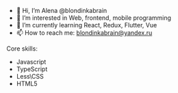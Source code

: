 - 👋 Hi, I’m Alena @blondinkabrain
- 👀 I’m interested in Web, frontend, mobile programming
- 🌱 I’m currently learning React, Redux, Flutter, Vue
- 📫 How to reach me: blondinkabrain@yandex.ru

Core skills:
  - Javascript
  - TypeScript
  - Less\CSS
  - HTML5
<!---
blondinkabrain/blondinkabrain is a ✨ special ✨ repository because its `README.md` (this file) appears on your GitHub profile.
You can click the Preview link to take a look at your changes.
--->

